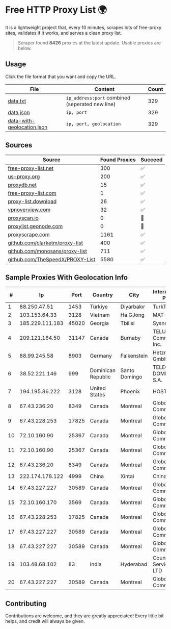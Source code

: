 
# Free HTTP Proxy List 🌍

It is a lightweight project that, every 10 minutes, scrapes lots of free-proxy sites, validates if it works, and serves a clean proxy list.


> Scraper found **8426** proxies at the latest update. Usable proxies are below.

## Usage

Click the file format that you want and copy the URL.


|File|Content|Count|
|----|-------|-----|
|[data.txt](https://raw.githubusercontent.com/themiralay/Proxy-List-World/master/data.txt)|`ip_address:port` combined (seperated new line)|329|
|[data.json](https://raw.githubusercontent.com/themiralay/Proxy-List-World/master/data.json)|`ip, port`|329|
|[data-with-geolocation.json](https://raw.githubusercontent.com/themiralay/Proxy-List-World/master/data-with-geolocation.json)|`ip, port, geolocation`|329|

## Sources

|Source|Found Proxies|Succeed|
|------|-------------|-------|
|[free-proxy-list.net](https://free-proxy-list.net)|300|✅|
|[us-proxy.org](https://www.us-proxy.org)|200|✅|
|[proxydb.net](http://proxydb.net)|15|✅|
|[free-proxy-list.com](https://free-proxy-list.com/?page=&port=&type%5B%5D=http&type%5B%5D=https&up_time=0&search=Search)|1|✅|
|[proxy-list.download](https://www.proxy-list.download/HTTP)|26|✅|
|[vpnoverview.com](https://vpnoverview.com/privacy/anonymous-browsing/free-proxy-servers)|32|✅|
|[proxyscan.io](https://www.proxyscan.io)|0|🚫|
|[proxylist.geonode.com](https://proxylist.geonode.com/api/proxy-list?limit=300&page=1&sort_by=lastChecked&sort_type=desc&protocols=http,https)|0|🚫|
|[proxyscrape.com](https://api.proxyscrape.com/v2/?request=displayproxies&protocol=http&timeout=10000&country=all&ssl=all&anonymity=all)|1161|✅|
|[github.com/clarketm/proxy-list](https://raw.githubusercontent.com/clarketm/proxy-list/master/proxy-list-raw.txt)|400|✅|
|[github.com/monosans/proxy-list](https://raw.githubusercontent.com/monosans/proxy-list/main/proxies/http.txt)|711|✅|
|[github.com/TheSpeedX/PROXY-List](https://raw.githubusercontent.com/TheSpeedX/PROXY-List/master/http.txt)|5580|✅|


## Sample Proxies With Geolocation Info

|#|Ip|Port|Country|City|Internet Service Provider|
|-|--|----|-------|----|-------------------------|
|1|88.250.47.51|1453|Türkiye|Diyarbakır|TurkTelecom|
|2|103.153.64.33|3128|Vietnam|Ha GJong|MAT-HN|
|3|185.229.111.183|45020|Georgia|Tbilisi|Sysnet LLC|
|4|209.121.164.50|31147|Canada|Burnaby|TELUS Communications Inc.|
|5|88.99.245.58|8903|Germany|Falkenstein|Hetzner Online GmbH|
|6|38.52.221.146|999|Dominican Republic|Santo Domingo|TELECABLE DOMINICANO, S.A.|
|7|194.195.86.222|3128|United States|Phoenix|HOSTINGER US|
|8|67.43.236.20|8349|Canada|Montreal|GloboTech Communications|
|9|67.43.228.253|17825|Canada|Montreal|GloboTech Communications|
|10|72.10.160.90|25367|Canada|Montreal|GloboTech Communications|
|11|72.10.160.90|25367|Canada|Montreal|GloboTech Communications|
|12|67.43.236.20|8349|Canada|Montreal|GloboTech Communications|
|13|222.174.178.122|4999|China|Xintai|Chinanet|
|14|67.43.227.227|30589|Canada|Montreal|GloboTech Communications|
|15|72.10.160.170|3569|Canada|Montreal|GloboTech Communications|
|16|67.43.228.253|17825|Canada|Montreal|GloboTech Communications|
|17|67.43.227.227|30589|Canada|Montreal|GloboTech Communications|
|18|67.43.227.227|30589|Canada|Montreal|GloboTech Communications|
|19|103.48.68.102|83|India|Hyderabad|Country Online Services PVT LTD|
|20|67.43.227.227|30589|Canada|Montreal|GloboTech Communications|



## Contributing

Contributions are welcome, and they are greatly appreciated! Every
little bit helps, and credit will always be given.

